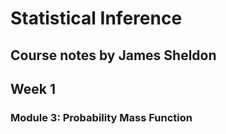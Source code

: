 # Statistical Inference
## Course notes by James Sheldon

## Week 1

### Module 3: Probability Mass Function

